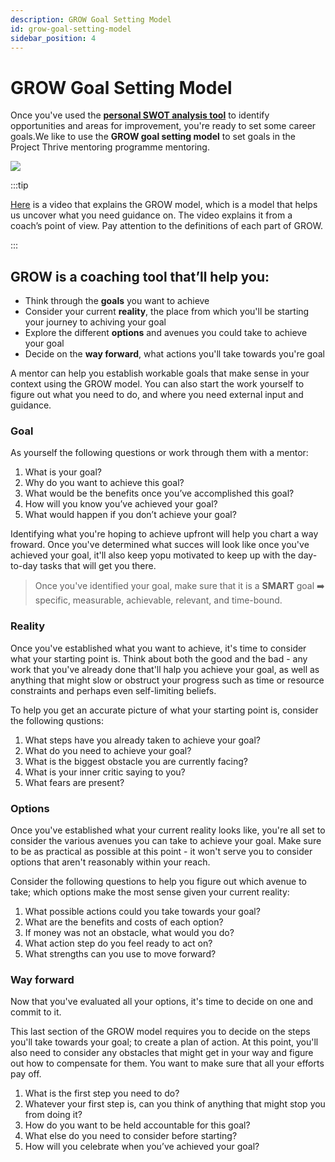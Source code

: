 ```yaml
---
description: GROW Goal Setting Model
id: grow-goal-setting-model
sidebar_position: 4
---
```


# GROW Goal Setting Model

Once you've used the [**personal SWOT analysis tool**](/docs/essential-mentoring-resources/personal-swot-analysis) to identify opportunities and areas for improvement, you're ready to set some career goals.We like to use the **GROW goal setting model** to set goals in the Project Thrive mentoring programme mentoring.

![](<//img/assets/grow-goals.png>)

:::tip

[Here](https://www.youtube.com/watch?v=K3iJwoydBbg) is a video that explains the GROW model, which is a model that helps us uncover what you need guidance on. The video explains it from a coach’s point of view. Pay attention to the definitions of each part of GROW.

:::

## GROW is a coaching tool that’ll help you:

* Think through the **goals** you want to achieve
* Consider your current **reality**, the place from which you'll be starting your journey to achiving your goal
* Explore the different **options** and avenues you could take to achieve your goal
* Decide on the **way forward**, what actions you'll take towards you're goal 

A mentor can help you establish workable goals that make sense in your context using the GROW model. You can also start the work yourself to figure out what you need to do, and where you need external input and guidance.

### Goal

As yourself the following questions or work through them with a mentor:

1. What is your goal?&#x20;
2. Why do you want to achieve this goal?&#x20;
3. What would be the benefits once you’ve accomplished this goal?&#x20;
4. How will you know you’ve achieved your goal?&#x20;
5. What would happen if you don’t achieve your goal?

Identifying what you're hoping to achieve upfront will help you chart a way froward. Once you've determined what succes will look like once you've achieved your goal, it'll also keep yopu motivated to keep up with the day-to-day tasks that will get you there. 
    
> Once you've identified your goal, make sure that it is a **SMART** goal :arrow_right: specific, measurable, achievable, relevant, and time-bound.


### Reality

Once you've established what you want to achieve, it's time to consider what your starting point is. Think about both the good and the bad - any work that you've already done that'll halp you achieve your goal, as well as anything that might slow or obstruct your progress such as time or resource constraints and perhaps even self-limiting beliefs.

To help you get an accurate picture of what your starting point is, consider the following qustions:

1. What steps have you already taken to achieve your goal?&#x20;
2. What do you need to achieve your goal?&#x20;
3. What is the biggest obstacle you are currently facing?&#x20;
4. What is your inner critic saying to you?&#x20;
5. What fears are present?

### Options

Once you've established what your current reality looks like, you're all set to consider the various avenues you can take to achieve your goal. Make sure to be as practical as possible at this point - it won't serve you to consider options that aren't reasonably within your reach. 

Consider the following questions to help you figure out which avenue to take; which options make the most sense given your current reality:

1. What possible actions could you take towards your goal?&#x20;
2. What are the benefits and costs of each option?&#x20;
3. If money was not an obstacle, what would you do?&#x20;
4. What action step do you feel ready to act on?&#x20;
5. What strengths can you use to move forward?

### Way forward

Now that you've evaluated all your options, it's time to decide on one and commit to it. 

This last section of the GROW model requires you to decide on the steps you'll take towards your goal; to create a plan of action. At this point, you'll also need to consider any obstacles that might get in your way and figure out how to compensate for them. You want to make sure that all your efforts pay off.

1. What is the first step you need to do?&#x20;
2. Whatever your first step is, can you think of anything that might stop you from doing it?&#x20;
3. How do you want to be held accountable for this goal?&#x20;
4. What else do you need to consider before starting?&#x20;
5. How will you celebrate when you’ve achieved your goal?



